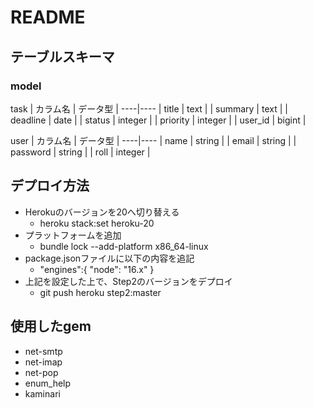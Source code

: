 # README

## テーブルスキーマ
### model
task
| カラム名 | データ型 |
----|----
| title | text |
| summary | text |
| deadline | date |
| status | integer |
| priority | integer |
| user_id | bigint |

user
| カラム名 | データ型 |
----|----
| name | string |
| email | string |
| password | string |
| roll | integer |

## デプロイ方法
- Herokuのバージョンを20へ切り替える
    - heroku stack:set heroku-20
- プラットフォームを追加
    - bundle lock --add-platform x86_64-linux
- package.jsonファイルに以下の内容を追記
    - "engines":{
        "node": "16.x"
    }
- 上記を設定した上で、Step2のバージョンをデプロイ
    - git push heroku step2:master


## 使用したgem
- net-smtp
- net-imap
- net-pop
- enum_help
- kaminari